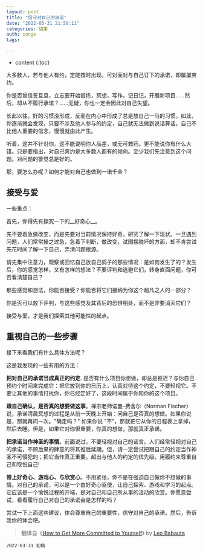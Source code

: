 ```yaml
---
layout: post
title: "信守对自己的承诺"
date: "2022-03-31 21:59:11"
categories: 隨筆
auth: conge
tags:

---
```

* content
{:toc}


大多数人，若与他人有约，定能按时出现。可对面对与自己订下的承诺，却屡屡爽约。

你是否曾信誓旦旦，立志要开始锻炼，冥想，写作，记日记，开展新项目……然后，却从不履行承诺？……无疑，你也一定会因此对自己失望。

长此以往，好的习惯没形成，反而在内心中形成了总是放自己一马的习惯。如此，你逐渐就会发现，只要不涉及他人参与的约定，自己就无法做到说话算话。自己不比他人重要的信念，慢慢就由此产生。

听着，这并不针对你。这不能说明你人品差，或无可救药。更不能说你有什么大错。只是要指出，对自己爽约是大多数人都有的倾向。至少我们先注意到这个问题。对问题的警觉总是好的。

那，要怎么办呢？如何才能对自己也做到一诺千金？




## 接受与爱

一些重点：

首先，你得先有探究一下的__好奇心__。

先不要着急做改变，而是先要对当前情况保持好奇，研究了解一下现状。一旦遇到问题，人们常常操之过急，急着下判断，做改变，试图摆脱坏的方面，却不肯尝试先花时间了解一下自己，弄清问题根源。

请先集中注意力，观察或回忆自己放自己鸽子的那些情况：是如何发生了的？发生后，你的感觉怎样，又有怎样的想法？不要评判和逃避它们，转身直面问题，你可否看清楚自己？

那些感觉和想法，你能否接受？你能否将它们接纳为你这个超凡之人的一部分？

你是否可以放下评判，与这些感觉及其背后的恐惧相处，而不是非要消灭它们？

接受与爱，才是我们探索其他可能性的起点。

## 重视自己的一些步骤

接下来看我们有什么具体方法呢？

这是我发现的一些有用的方法：

__把对自己的承诺当成真正的约定__. 是否有什么项目你想做，却总是推迟？与你自己预约个时间来完成它：把它放到你的日历上，认真对待这个约定，不要轻视它。不要让其他的事情打扰你，你已经定好了，这段时间属于你和你的这个项目。

__跟自己确认，是否真的想要做这事__。禅宗老师诺曼-费舍尔（Norman Fischer）说，承诺清晨冥想的过程是从前一天晚上开始：问自己是否真的想做。如果你说是，那就再问一次。"确定吗？" 如果你说 "不"，那就把它从你的日程表上拿掉，然后去睡。但是，如果它对你很重要，你真的想做，那就真正承诺。

__把承诺当作神圣的事情__。前面说过，不要轻视对自己的诺言。人们经常轻视对自己的承诺，不顾后果的肆意的将其推后延期。但，请一定尝试把跟自己的约定当作神圣不可侵犯的；把它当作真正重要，超出与他人的约定的优先级。用履约来尊重自己和取悦自己!

__带上好奇心、游戏心、与欣赏心__。不用紧张，你不是在强迫自己做你不想做的事情。对自己的承诺，可以是一个由好奇心驱使，让自己探索、游戏和学习的起点。它应该是一个愉悦过程的开端，是对自己和自己所从事的活动的欣赏。你愿意尝试，看看履行自己对自己的承诺会是怎样的吗？

尝试一下上面这些建议，体会尊重自己的重要性，信守对自己的承诺。然后，告诉我你的体会吧。

> 翻译自《[How to Get More Committed to Yourself](https://zenhabits.net/self-committed/)》 by [Leo Babauta](https://leobabauta.com/)


```
2022-03-31 初稿
```
